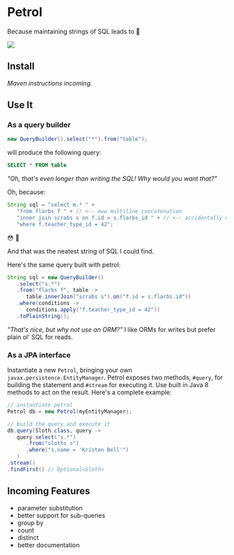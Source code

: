 # Petrol

Because maintaining strings of SQL leads to :shit:

[![](https://jitpack.io/v/jguest/petrol.svg)](https://jitpack.io/#jguest/petrol)

## Install

*Maven instructions incoming.*

## Use It

### As a query builder

```java
new QueryBuilder().select("*").from("table");
```

will produce the following query:

```sql
SELECT * FROM table
```

*"Oh, that's even longer than writing the SQL! Why would you want that?"* 

Oh, because:

```java
String sql = "select m.* " +
   "from flarbs f " + // <-- eww multiline concatenation
   "inner join scrabs s on f.id = s.flarbs_id " + // <-- accidentally miss a space and you die
   "where f.teacher_type_id = 42";
```

:flushed: :gun:

And that was the neatest string of SQL I could find.

Here's the same query built with petrol:

```Java
String sql = new QueryBuilder()
   .select("s.*")
   .from("flarbs f", table ->
      table.innerJoin("scrabs s").on("f.id = s.flarbs.id"))
   .where(conditions ->
      conditions.apply("f.teacher_type_id = 42"))
   .toPlainString();
```

*"That's nice, but why not use an ORM?"* I like ORMs for writes but prefer plain ol' SQL for reads.

### As a JPA interface

Instantiate a new `Petrol`, bringing your own `javax.persistence.EntityManager`. Petrol exposes two methods, `#query`, for building the statement and `#stream` for executing it. Use built in Java 8 methods to act on the result. Here's a complete example:

```Java
// instantiate petrol
Petrol db = new Petrol(myEntityManager);

// build the query and execute it
db.query(Sloth.class, query ->
   query.select("s.*")
      .from("sloths s")
      .where("s.name = 'Kristen Bell'")
   )
.stream()
.findFirst() // Optional<Sloth>
```

## Incoming Features

* parameter substitution
* better support for sub-queries
* group by
* count
* distinct
* better documentation
